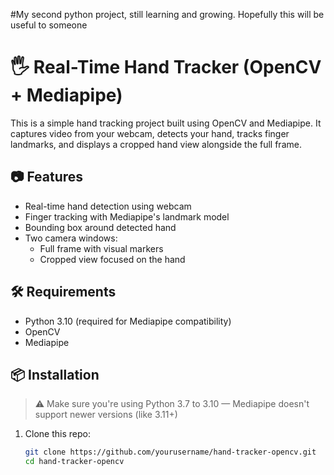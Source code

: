 #My second python project, still learning and growing. Hopefully this will be useful to someone
# 🖐️ Real-Time Hand Tracker (OpenCV + Mediapipe)

This is a simple hand tracking project built using OpenCV and Mediapipe. It captures video from your webcam, detects your hand, tracks finger landmarks, and displays a cropped hand view alongside the full frame.

## 📷 Features

- Real-time hand detection using webcam
- Finger tracking with Mediapipe's landmark model
- Bounding box around detected hand
- Two camera windows:
  - Full frame with visual markers
  - Cropped view focused on the hand

## 🛠️ Requirements

- Python 3.10 (required for Mediapipe compatibility)
- OpenCV
- Mediapipe

## 📦 Installation

> ⚠️ Make sure you're using Python 3.7 to 3.10 — Mediapipe doesn't support newer versions (like 3.11+)

1. Clone this repo:
   ```bash
   git clone https://github.com/yourusername/hand-tracker-opencv.git
   cd hand-tracker-opencv
